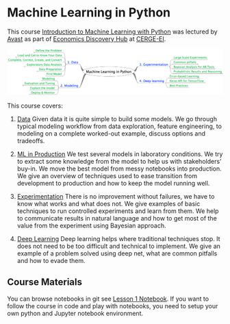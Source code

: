 # Machine Learning in Python

This course [Introduction to Machine Learning with Python](https://www.cerge-ei.cz/economics-discovery-hub/2019-11-13/introduction-to-machine-learning-with-python) was lectured by [Avast](http://www.avast.com) as part of [Economics Discovery Hub](https://www.cerge-ei.cz/discovery/) at [CERGE-EI](https://www.cerge-ei.cz/).

![Course Structure](./imlp1_images/aml_pres_2.png)

This course covers:

1. [Data](./imlp_1_data.ipynb)
Given data it is quite simple to build some models. We go through typical modeling workflow from data exploration, feature engineering, to modeling on a complete worked-out example, discuss options and tradeoffs.

2. [ML in Production](./imlp_2_modeling.ipynb)
We test several models in laboratory conditions. We try to extract some knowledge from the model to help us with stakeholders’ buy-in. We move the best model from messy notebooks into production. We give an overview of techniques used to ease transition from development to production and how to keep the model running well.

3. [Experimentation](./imlp_3_experiments.ipynb)
There is no improvement without failures, we have to know what works and what does not. We give examples of basic techniques to run controlled experiments and learn from them. We help to communicate results in natural language and how to get most of the value from the experiment using Bayesian approach.

4. [Deep Learning](./imlp_4_deep_learning.ipynb)
Deep learning helps where traditional techniques stop. It does not need to be too difficult and technical to implement. We give an example of a problem solved using deep net, what are common pitfalls and how to evade them.

## Course Materials

You can browse notebooks in git see [Lesson 1 Notebook](./imlp_1_data.ipynb). If you want to follow the course in code and play with notebooks, you need to setup your own python and Jupyter notebook environment.
